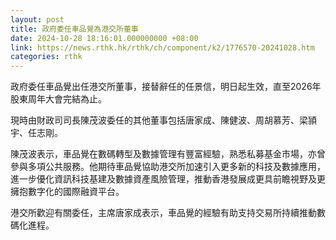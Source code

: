 ```yaml
---
layout: post
title: 政府委任車品覺為港交所董事
date: 2024-10-28 18:16:01.000000000 +08:00
link: https://news.rthk.hk/rthk/ch/component/k2/1776570-20241028.htm
categories: rthk
---
```


政府委任車品覺出任港交所董事，接替辭任的任景信，明日起生效，直至2026年股東周年大會完結為止。

現時由財政司司長陳茂波委任的其他董事包括唐家成、陳健波、周胡慕芳、梁頴宇、任志剛。

陳茂波表示，車品覺在數碼轉型及數據管理有豐富經驗，熟悉私募基金市場，亦曾參與多項公共服務。他期待車品覺協助港交所加速引入更多新的科技及數據應用，進一步優化資訊科技基建及數據資產風險管理，推動香港發展成更具前瞻視野及更擁抱數字化的國際融資平台。

港交所歡迎有關委任，主席唐家成表示，車品覺的經驗有助支持交易所持續推動數碼化進程。
